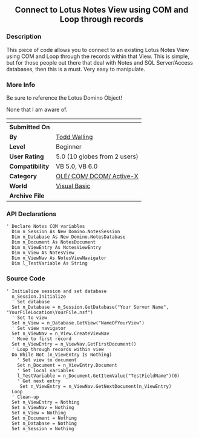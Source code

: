 ﻿<div align="center">

## Connect to Lotus Notes View using COM and Loop through records


</div>

### Description

This piece of code allows you to connect to an existing Lotus Notes View using COM and Loop through the records within that View. This is simple, but for those people out there that deal with Notes and SQL Server/Access databases, then this is a must. Very easy to manipulate.
 
### More Info
 
Be sure to reference the Lotus Domino Object!

None that I am aware of.


<span>             |<span>
---                |---
**Submitted On**   |
**By**             |[Todd Walling](https://github.com/Planet-Source-Code/PSCIndex/blob/master/ByAuthor/todd-walling.md)
**Level**          |Beginner
**User Rating**    |5.0 (10 globes from 2 users)
**Compatibility**  |VB 5\.0, VB 6\.0
**Category**       |[OLE/ COM/ DCOM/ Active\-X](https://github.com/Planet-Source-Code/PSCIndex/blob/master/ByCategory/ole-com-dcom-active-x__1-29.md)
**World**          |[Visual Basic](https://github.com/Planet-Source-Code/PSCIndex/blob/master/ByWorld/visual-basic.md)
**Archive File**   |[](https://github.com/Planet-Source-Code/todd-walling-connect-to-lotus-notes-view-using-com-and-loop-through-records__1-34295/archive/master.zip)

### API Declarations

```
' Declare Notes COM variables
  Dim n_Session As New Domino.NotesSession
  Dim n_Database As New Domino.NotesDatabase
  Dim n_Document As NotesDocument
  Dim n_ViewEntry As NotesViewEntry
  Dim n_View As NotesView
  Dim n_ViewNav As NotesViewNavigator
  Dim l_TestVariable As String
```


### Source Code

```
' Initialize session and set database
  n_Session.Initialize
  ' Set database
  Set n_Database = n_Session.GetDatabase("Your Server Name", "YourFileLocation\YourFile.nsf")
  ' Set to view
  Set n_View = n_Database.GetView("NameOfYourView")
  ' Set view navigator
  Set n_ViewNav = n_View.CreateViewNav
  ' Move to first record
  Set n_ViewEntry = n_ViewNav.GetFirstDocument()
  ' Loop through records within view
  Do While Not (n_ViewEntry Is Nothing)
    ' Set view to document
    Set n_Document = n_ViewEntry.Document
    ' Set local variables
    l_TestVariable = n_Document.GetItemValue("TestFieldName")(0)
    ' Get next entry
     Set n_ViewEntry = n_ViewNav.GetNextDocument(n_ViewEntry)
  Loop
  ' Clean-up
  Set n_ViewEntry = Nothing
  Set n_ViewNav = Nothing
  Set n_View = Nothing
  Set n_Document = Nothing
  Set n_Database = Nothing
  Set n_Session = Nothing
```

